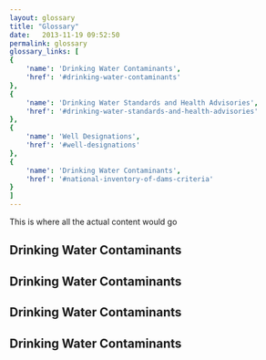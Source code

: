 ```yaml
---
layout: glossary
title: "Glossary"
date:   2013-11-19 09:52:50
permalink: glossary
glossary_links: [
{
    'name': 'Drinking Water Contaminants',
    'href': '#drinking-water-contaminants'
},
{
    'name': 'Drinking Water Standards and Health Advisories',
    'href': '#drinking-water-standards-and-health-advisories'
},
{
    'name': 'Well Designations',
    'href': '#well-designations'
},
{
    'name': 'Drinking Water Contaminants',
    'href': '#national-inventory-of-dams-criteria'
}
]
---
```



This is where all the actual content would go

<a name="drinking-water-contaminants" id="drinking-water-contaminants"></a>
<h2>Drinking Water Contaminants<span class="glyphicon glyphicon-plus-sign"></span></h2>

<a name="drinking-water-contaminants" id="Drinking Water Standards and Health Advisories"></a>
<h2>Drinking Water Contaminants<span class="glyphicon glyphicon-plus-sign"></span></h2>

<a name="drinking-water-contaminants" id="Well Designations"></a>
<h2>Drinking Water Contaminants<span class="glyphicon glyphicon-plus-sign"></span></h2>

<a name="drinking-water-contaminants" id="Well Designations"></a>
<h2>Drinking Water Contaminants<span class="glyphicon glyphicon-plus-sign"></span></h2>